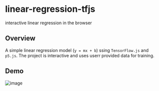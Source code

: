 # linear-regression-tfjs

interactive linear regression in the browser

## Overview

A simple linear regression model (`y = mx + b`) ssing `TensorFlow.js` and `p5.js`. The project is interactive and uses userr provided data for training. 

## Demo
![image](https://user-images.githubusercontent.com/25835195/225831841-4f9006e1-8038-4a5d-aa50-fb965c7b40bc.png)


